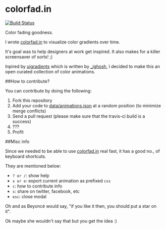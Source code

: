 colorfad.in
===========

[![Build Status](https://travis-ci.org/zeusdeux/colorfad.in.svg?branch=master)](https://travis-ci.org/zeusdeux/colorfad.in)

Color fading goodness.

I wrote [colorfad.in](http://colorfad.in) to visualize color gradients over time.

It's goal was to help designers at work get inspired. It also makes for a killer screensaver of sorts! ;)

Inpired by [uigradients](http://uigradients.com) which is written by [_ighosh](https://twitter.com/_ighosh), I decided to make this an open curated collection of color animations.

##How to contribute?

You can contribute by doing the following:

1. Fork this repository
2. Add your code to [data/animations.json](https://github.com/zeusdeux/colorfad.in/blob/master/data/animations.json) at a random position (to minimize merge conflicts)
3. Send a pull request (please make sure that the travis-ci build is a success)
4. ???
5. Profit

##Misc info

Since we needed to be able to use [colorfad.in](http://colorfad.in) real fast, it has a good no., of keyboard shortcuts.

They are mentioned below:
- `? or /`: show help
- `x or e`: export current animation as prefixed `css`
- `c`: how to contribute info
- `s`: share on twitter, facebook, etc
- `esc`: close modal

Oh and as Beyoncé would say, "if you like it then, you should put a star on it".

Ok maybe she wouldn't say that but you get the idea :)


